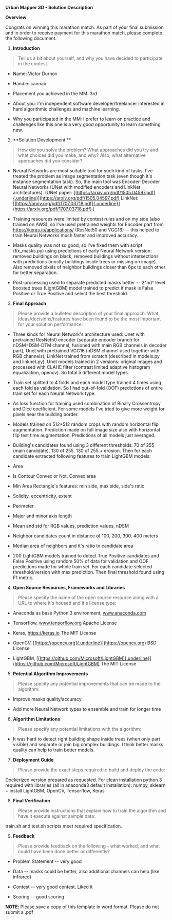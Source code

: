 **Urban Mapper 3D - Solution Description**

**Overview**

Congrats on winning this marathon match. As part of your final
submission and in order to receive payment for this marathon match,
please complete the following document.

1.  **Introduction**

> Tell us a bit about yourself, and why you have decided to participate
> in the contest.

-   Name: Victor Durnov

-   Handle: cannab

-   Placement you achieved in the MM: 3rd

-   About you: I'm independent software developer/freelancer interested
    in hard algorithmic challenges and machine learning.

-   Why you participated in the MM: I prefer to learn on practice and
    challenges like this one is a very good opportunity to learn
    something new.

2.  **Solution Development **

> How did you solve the problem? What approaches did you try and what
> choices did you make, and why? Also, what alternative approaches did
> you consider?

-   Neural Networks are most suitable tool for such kind of tasks. I've
    treated the problem as image segmentation task (even though it's
    instance segmentation task). So, the main tool was Encoder-Decoder
    Neural Networks (UNet with modified encoders and LinkNet
    architectures). (UNet paper:
    [[https://arxiv.org/pdf/1505.04597.pdf]{.underline}](https://arxiv.org/pdf/1505.04597.pdf)
    LinkNet:
    [[https://arxiv.org/pdf/1707.03718.pdf]{.underline}](https://arxiv.org/pdf/1707.03718.pdf)
    )

-   Training resources were limited by contest rules and on my side
    (also trained on AWS), so I've used pretrained weights for Encoder
    part from https://keras.io/applications/ (ResNet50 and VGG16) --
    this helped to train Neural Networks much faster and improved
    accuracy.

-   Masks quality was not so good, so I've fixed them with script
    (fix\_masks.py) using predictions of early Neural Network version:
    removed buildings on black, removed buildings without intersections
    with predictions (mostly buildings inside trees or missing on
    image). Also removed pixels of neighbor buildings closer than 6px to
    each other for better separation.

-   Post-processing used to separate predicted masks better -- 2^nd^
    level boosted trees (LightGBM) model trained to predict if mask is
    False Positive or True Positive and select the best threshold.

3.  **Final Approach**

> Please provide a bulleted description of your final approach. What
> ideas/decisions/features have been found to be the most important for
> your solution performance:

-   Three kinds for Neural Network's architecture used: Unet with
    pretrained ResNet50 encoder (separate encoder branch for
    nDSM=DSM-DTM channel, fusioned with main RGB channels in decoder
    part), Unet with pretrained VGG16 (nDSM channel used together with
    RGB channels), LinkNet trained from scratch (described in models.py
    and linknet.py). Unet models trained in 2 versions: original images
    and processed with CLAHE filter (contrast limited adaptive histogram
    equalization, opencv). So total 5 different model types.

-   Train set splitted to 4 folds and each model type trained 4 times
    using each fold as validation. So I had out-of-fold (OOF)
    predictions of entire train set for each Neural Network type.

-   As loss function for training used combination of Binary
    Crossentropy and Dice coefficient. For some models I've tried to
    give more weight for pixels near the building border.

-   Models trained on 512\*512 random crops with random horizontal flip
    augmentation. Prediction made on full image size also with
    horizontal flip test time augmentation. Predictions of all models
    just averaged.

-   Building's candidates found using 3 different thresholds: 70 of 255
    (main candidate), 130 of 255, 130 of 255 + erosion. Then for each
    candidate extracted following features to train LightGBM models:

<!-- -->

-   Area

-   Is Contour Convex or Not, Convex area

-   Min Area Rectangle's features: min side, max side, side's ratio

-   Solidity, eccentricity, extent

-   Perimeter

-   Major and minor axis length

-   Mean and std for RGB values, prediction values, nDSM

-   Neighbor candidates count in distance of 100, 200, 300, 400 meters

-   Median area of neighbors and it's ratio to candidate area

<!-- -->

-   200 LightGBM models trained to detect True Positive candidates and
    False Positive using random 50% of data for validation and OOF
    predictions made for whole train set. For each candidate selected
    threshold/version with max prediction. Then final threshold found
    using F1 metric.

4.  **Open Source Resources, Frameworks and Libraries**

> Please specify the name of the open source resource along with a URL
> to where it's housed and it's license type:

-   Anaconda as base Python 3 environment, www.anaconda.com

-   Tensorflow, www.tensorflow.org Apache License

-   Keras, https://keras.io The MIT License

-   OpenCV, [[https://opencv.org]{.underline}](https://opencv.org) BSD
    License

-   LightGBM,
    [[https://github.com/Microsoft/LightGBM]{.underline}](https://github.com/Microsoft/LightGBM)
    The MIT License

5.  **Potential Algorithm Improvements**

> Please specify any potential improvements that can be made to the
> algorithm:

-   Improve masks quality/accuracy

-   Add more Neural Network types to ensemble and train for longer time

6.  **Algorithm Limitations**

> Please specify any potential limitations with the algorithm:

-   It was hard to detect right building shape inside trees (when only
    part visible) and separate or join big complex buildings. I think
    better masks quality can help to train better models.

7.  **Deployment Guide**

> Please provide the exact steps required to build and deploy the code:

Dockerized version prepared as requested. For clean installation python
3 required with libraries (all in anaconda3 default installation):
numpy, sklearn + install LightGBM, OpenCV, Tensorflow, Keras

8.  **Final Verification**

> Please provide instructions that explain how to train the algorithm
> and have it execute against sample data:

train.sh and test.sh scripts meet required specification.

9.  **Feedback**

> Please provide feedback on the following - what worked, and what could
> have been done better or differently?

-   Problem Statement -- very good

-   Data -- masks could be better, also additional channels can help
    (like infrared)

-   Contest -- very good contest. Liked it

-   Scoring -- good scoring

**NOTE**: Please save a copy of this template in word format. Please do
not submit a .pdf
